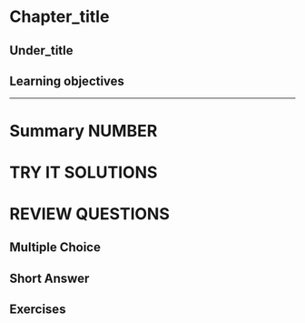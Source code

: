 <!-- SECTION_TITLE -->
# Chapter_title
## Under_title
## Learning objectives

* * *
# Summary NUMBER

# TRY IT SOLUTIONS

# REVIEW QUESTIONS
## Multiple Choice

## Short Answer

## Exercises

